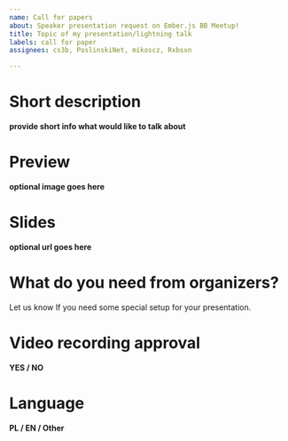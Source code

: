 ```yaml
---
name: Call for papers
about: Speaker presentation request on Ember.js BB Meetup!
title: Topic of my presentation/lightning talk
labels: call for paper
assignees: cs3b, PoslinskiNet, mikoscz, Rxbsxn

---
```


# Short description
**provide short info what would like to talk about**

# Preview
**optional image goes here**

# Slides
**optional url goes here**

# What do you need from organizers?
Let us know If you need some special setup for your presentation.

# Video recording approval
**YES / NO**

# Language
**PL / EN / Other**
